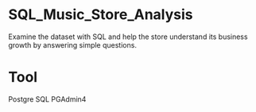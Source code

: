 # SQL_Music_Store_Analysis
Examine the dataset with SQL and help the store understand its business growth by answering simple questions.
# Tool
Postgre SQL
PGAdmin4
